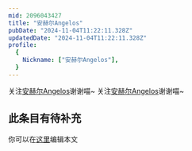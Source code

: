 ```yaml
---
mid: 2096043427
title: "安赫尔Angelos"
pubDate: "2024-11-04T11:22:11.328Z"
updatedDate: "2024-11-04T11:22:11.328Z"
profile:
  {
    Nickname: ["安赫尔Angelos"],
  }
---
```


关注[安赫尔Angelos](https://space.bilibili.com/2096043427)谢谢喵~ 关注[安赫尔Angelos](https://space.bilibili.com/2096043427)谢谢喵~

## 此条目有待补充
你可以在[这里](https://github.com/Yuhanawa/VTuber.ICU/edit/master/src/content/v/安赫尔Angelos/index.md)编辑本文
